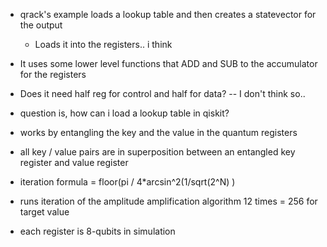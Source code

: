 - qrack's example loads a lookup table and then creates a statevector for the output
	- Loads it into the registers.. i think

- It uses some lower level functions that ADD and SUB to the accumulator for the registers
- Does it need half reg for control and half for data?  -- I don't think so..
- question is, how can i load a lookup table in qiskit?

- works by entangling the key and the value in the quantum registers

- all key / value pairs are in superposition between an entangled key register and value register
- iteration formula = floor(pi / 4*arcsin^2(1/sqrt(2^N) ) 
- runs iteration of the amplitude amplification algorithm 12 times = 256 for target value
- each register is 8-qubits in simulation
